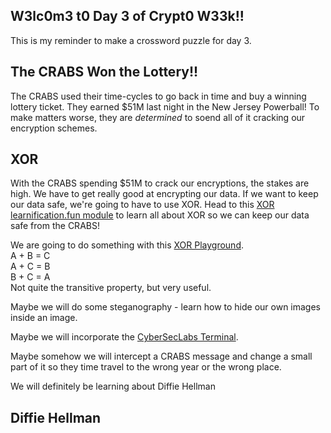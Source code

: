 ## W3lc0m3 t0 Day 3 of Crypt0 W33k!!

This is my reminder to make a crossword puzzle for day 3.

## The CRABS Won the Lottery!!

The CRABS used their time-cycles to go back in time and buy a winning lottery ticket. 
They earned $51M last night in the New Jersey Powerball! 
To make matters worse, they are *determined* to soend all of it cracking our encryption schemes.  

## XOR

With the CRABS spending $51M to crack our encryptions, the stakes are high. 
We have to get really good at encrypting our data. 
If we want to keep our data safe, we're going to have to use XOR. 
Head to this [XOR learnification.fun module](https://learnification.fun/module/xorrox) to learn all about XOR so we can keep our data safe from the CRABS!



We are going to do something with this 
[XOR Playground](https://codepen.io/AndyNovo/full/dyGzGwa).  
A + B = C  
A + C = B  
B + C = A  
Not quite the transitive property, but very useful.

Maybe we will do some steganography - learn how to hide our own images inside an image.

Maybe we will incorporate the [CyberSecLabs Terminal](http://67.205.140.255:2223/ssh/host/67.205.140.255/7538/term).

Maybe somehow we will intercept a CRABS message and change a small part of it so they time travel to the wrong year or the wrong place.

We will definitely be learning about Diffie Hellman

## Diffie Hellman

